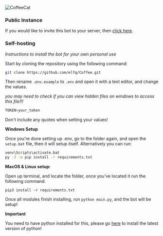 ![CoffeeCat](https://media.discordapp.net/attachments/806781413809455134/810557761003847711/source.png)


### Public Instance

If you would like to invite this bot to your server, then [click here](https://top.gg/bot/766662611688751124). 

### Self-hosting

*Instructions to install the bot for your own personal use*

Start by cloning the repository using the following command:
```sh
git clone https://github.com/elfq/Coffee.git
```

Then rename `.env.example` to `.env` and open it with a text editor, and change the values.

*you may need to check if you can view hidden files on windows to access this file!!!*

```py
TOKEN=your_token
```

Don't include any quotes when setting your values!

**Windows Setup**

Once you're done setting up .env, go to the folder again, and open the `setup.bat` file, then it will setup itself. Alternatively you can run:

```sh
venv\Scripts\activate.bat
py -3 -m pip install -r requirements.txt
```

**MacOS & Linux setup:**

Open up terminal, and locate the folder, once you've located it run the following command.

`pip3 install -r requirements.txt`

Once all modules finish installing, run `python main.py`, and the bot will be setup!

**Important**

You need to have python installed for this, please go [here](https://www.python.org/downloads/) to install the latest version of python!

